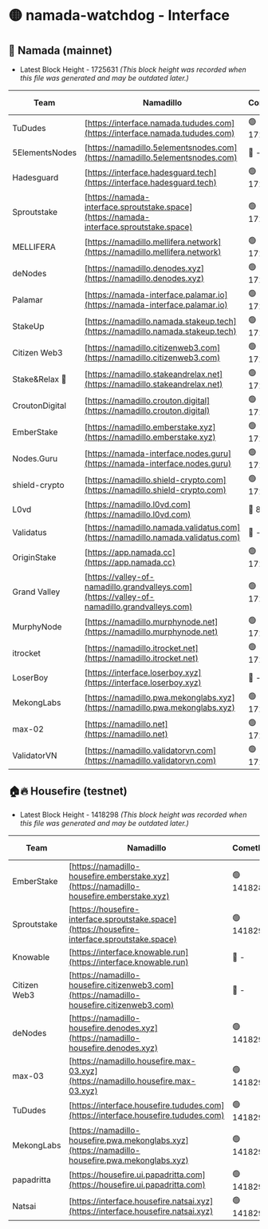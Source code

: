 # 🟡 namada-watchdog - Interface

## 🚀 Namada (mainnet)
- Latest Block Height - 1725631 *(This block height was recorded when this file was generated and may be outdated later.)*

| Team | Namadillo | CometBFT | Indexer | MASP Indexer |
|-|-|-|-|-|
| TuDudes | [https://interface.namada.tududes.com](https://interface.namada.tududes.com) | 🟢 1725609 | 🟢 1725609 | 🟢 1725609 |
| 5ElementsNodes | [https://namadillo.5elementsnodes.com](https://namadillo.5elementsnodes.com) | 🔴 - | 🔴 1704136 | 🔴 1704143 |
| Hadesguard | [https://interface.hadesguard.tech](https://interface.hadesguard.tech) | 🟢 1725613 | 🟢 1725613 | 🟢 1725612 |
| Sproutstake | [https://namada-interface.sproutstake.space](https://namada-interface.sproutstake.space) | 🟢 1725613 | 🟢 1725613 | 🟢 1725614 |
| MELLIFERA | [https://namadillo.mellifera.network](https://namadillo.mellifera.network) | 🟢 1725614 | 🟢 1725614 | 🟢 1725614 |
| deNodes | [https://namadillo.denodes.xyz](https://namadillo.denodes.xyz) | 🟢 1725615 | 🟢 1725615 | 🟢 1725614 |
| Palamar | [https://namada-interface.palamar.io](https://namada-interface.palamar.io) | 🟢 1725616 | 🟢 1725615 | 🟢 1725615 |
| StakeUp | [https://namadillo.namada.stakeup.tech](https://namadillo.namada.stakeup.tech) | 🟢 1725616 | 🟢 1725616 | 🟢 1725616 |
| Citizen Web3 | [https://namadillo.citizenweb3.com](https://namadillo.citizenweb3.com) | 🟢 1725616 | 🟢 1725617 | 🟢 1725617 |
| Stake&Relax 🦥 | [https://namadillo.stakeandrelax.net](https://namadillo.stakeandrelax.net) | 🟢 1725617 | 🟢 1725617 | 🟢 1725617 |
| CroutonDigital | [https://namadillo.crouton.digital](https://namadillo.crouton.digital) | 🟢 1725618 | 🔴 1338918 | 🟢 1725618 |
| EmberStake | [https://namadillo.emberstake.xyz](https://namadillo.emberstake.xyz) | 🟢 1725619 | 🟢 1725618 | 🟢 1725618 |
| Nodes.Guru | [https://namada-interface.nodes.guru](https://namada-interface.nodes.guru) | 🟢 1725619 | 🟢 1725619 | 🟢 1725619 |
| shield-crypto | [https://namadillo.shield-crypto.com](https://namadillo.shield-crypto.com) | 🟢 1725620 | 🟢 1725620 | 🟢 1725620 |
| L0vd | [https://namadillo.l0vd.com](https://namadillo.l0vd.com) | 🔴 894059 | 🔴 1362898 | 🔴 894059 |
| Validatus | [https://namadillo.namada.validatus.com](https://namadillo.namada.validatus.com) | 🔴 - | 🔴 - | 🔴 - |
| OriginStake | [https://app.namada.cc](https://app.namada.cc) | 🟢 1725628 | 🟢 1725628 | 🟢 1725628 |
| Grand Valley | [https://valley-of-namadillo.grandvalleys.com](https://valley-of-namadillo.grandvalleys.com) | 🟢 1725628 | 🟢 1725628 | 🟢 1725628 |
| MurphyNode | [https://namadillo.murphynode.net](https://namadillo.murphynode.net) | 🟢 1725629 | 🟢 1725628 | 🔴 - |
| itrocket | [https://namadillo.itrocket.net](https://namadillo.itrocket.net) | 🟢 1725629 | 🟢 1725629 | 🔴 1687505 |
| LoserBoy | [https://interface.loserboy.xyz](https://interface.loserboy.xyz) | 🔴 - | 🔴 - | 🔴 - |
| MekongLabs | [https://namadillo.pwa.mekonglabs.xyz](https://namadillo.pwa.mekonglabs.xyz) | 🟢 1725630 | 🟢 1725630 | 🟢 1725630 |
| max-02 | [https://namadillo.net](https://namadillo.net) | 🟢 1725630 | 🟢 1725630 | 🟢 1725630 |
| ValidatorVN | [https://namadillo.validatorvn.com](https://namadillo.validatorvn.com) | 🟢 1725631 | 🟢 1725630 | 🟢 1725631 |

## 🏠🔥 Housefire (testnet)
- Latest Block Height - 1418298 *(This block height was recorded when this file was generated and may be outdated later.)*

| Team | Namadillo | CometBFT | Indexer | MASP Indexer |
|-|-|-|-|-|
| EmberStake | [https://namadillo-housefire.emberstake.xyz](https://namadillo-housefire.emberstake.xyz) | 🟢 1418289 | 🟢 1418289 | 🔴 - |
| Sproutstake | [https://housefire-interface.sproutstake.space](https://housefire-interface.sproutstake.space) | 🟢 1418291 | 🟢 1418291 | 🟢 1418291 |
| Knowable | [https://interface.knowable.run](https://interface.knowable.run) | 🔴 - | 🔴 - | 🔴 - |
| Citizen Web3 | [https://namadillo-housefire.citizenweb3.com](https://namadillo-housefire.citizenweb3.com) | 🔴 - | 🔴 - | 🔴 - |
| deNodes | [https://namadillo-housefire.denodes.xyz](https://namadillo-housefire.denodes.xyz) | 🟢 1418295 | 🟢 1418295 | 🟢 1418295 |
| max-03 | [https://namadillo.housefire.max-03.xyz](https://namadillo.housefire.max-03.xyz) | 🟢 1418295 | 🟢 1418295 | 🟢 1418295 |
| TuDudes | [https://interface.housefire.tududes.com](https://interface.housefire.tududes.com) | 🟢 1418296 | 🟢 1418296 | 🟢 1418296 |
| MekongLabs | [https://namadillo-housefire.pwa.mekonglabs.xyz](https://namadillo-housefire.pwa.mekonglabs.xyz) | 🟢 1418296 | 🟢 1418296 | 🔴 - |
| papadritta | [https://housefire.ui.papadritta.com](https://housefire.ui.papadritta.com) | 🟢 1418298 | 🟢 1418298 | 🟢 1418298 |
| Natsai | [https://interface.housefire.natsai.xyz](https://interface.housefire.natsai.xyz) | 🟢 1418298 | 🟢 1418298 | 🟢 1418298 |

